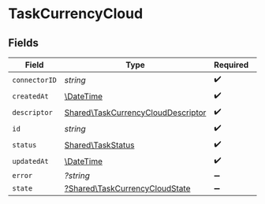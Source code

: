 # TaskCurrencyCloud


## Fields

| Field                                                                                    | Type                                                                                     | Required                                                                                 | Description                                                                              |
| ---------------------------------------------------------------------------------------- | ---------------------------------------------------------------------------------------- | ---------------------------------------------------------------------------------------- | ---------------------------------------------------------------------------------------- |
| `connectorID`                                                                            | *string*                                                                                 | :heavy_check_mark:                                                                       | N/A                                                                                      |
| `createdAt`                                                                              | [\DateTime](https://www.php.net/manual/en/class.datetime.php)                            | :heavy_check_mark:                                                                       | N/A                                                                                      |
| `descriptor`                                                                             | [Shared\TaskCurrencyCloudDescriptor](../../Models/Shared/TaskCurrencyCloudDescriptor.md) | :heavy_check_mark:                                                                       | N/A                                                                                      |
| `id`                                                                                     | *string*                                                                                 | :heavy_check_mark:                                                                       | N/A                                                                                      |
| `status`                                                                                 | [Shared\TaskStatus](../../Models/Shared/TaskStatus.md)                                   | :heavy_check_mark:                                                                       | N/A                                                                                      |
| `updatedAt`                                                                              | [\DateTime](https://www.php.net/manual/en/class.datetime.php)                            | :heavy_check_mark:                                                                       | N/A                                                                                      |
| `error`                                                                                  | *?string*                                                                                | :heavy_minus_sign:                                                                       | N/A                                                                                      |
| `state`                                                                                  | [?Shared\TaskCurrencyCloudState](../../Models/Shared/TaskCurrencyCloudState.md)          | :heavy_minus_sign:                                                                       | N/A                                                                                      |